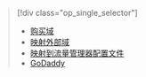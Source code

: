 > [!div class="op_single_selector"]
> * [购买域](../articles/app-service-web/custom-dns-web-site-buydomains-web-app.md)
> * [映射外部域](../articles/app-service-web/web-sites-custom-domain-name.md)
> * [映射到流量管理器配置文件](../articles/app-service-web/web-sites-traffic-manager-custom-domain-name.md)
> * [GoDaddy](../articles/app-service-web/web-sites-godaddy-custom-domain-name.md)
> 
> 

